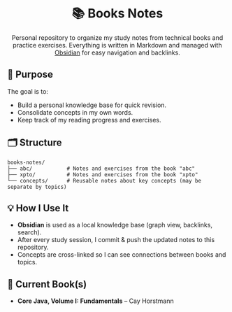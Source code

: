 <h1 align="center">
    📚 Books Notes
</h1>

<p align="center">
    Personal repository to organize my study notes from technical books and practice exercises.  
    Everything is written in Markdown and managed with <a href="https://obsidian.md/">Obsidian</a> for easy navigation and backlinks.
</p>

## 🎯 Purpose

The goal is to:

- Build a personal knowledge base for quick revision.
- Consolidate concepts in my own words.
- Keep track of my reading progress and exercises.

## 🗂️ Structure

```
books-notes/
├── abc/           # Notes and exercises from the book "abc"
├── xpto/          # Notes and exercises from the book "xpto"
└── concepts/      # Reusable notes about key concepts (may be separate by topics)
```

## 💡 How I Use It

- **Obsidian** is used as a local knowledge base (graph view, backlinks, search).
- After every study session, I commit & push the updated notes to this repository.
- Concepts are cross-linked so I can see connections between books and topics.

## 📖 Current Book(s)

- **Core Java, Volume I: Fundamentals** – Cay Horstmann
